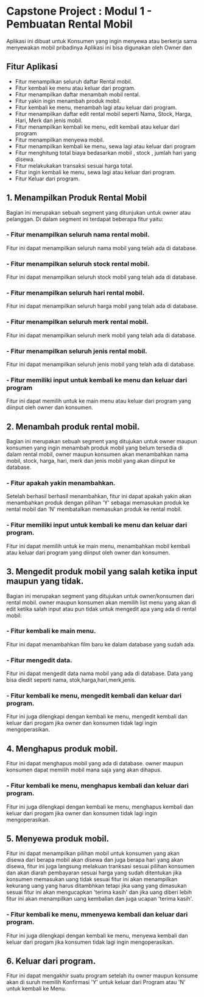 # Capstone Project : Modul 1 - Pembuatan Rental Mobil
Aplikasi ini dibuat untuk Konsumen yang ingin menyewa atau berkerja sama menyewakan mobil pribadinya
Aplikasi ini bisa digunakan oleh Owner dan

## Fitur Aplikasi
- Fitur menampilkan seluruh daftar Rental mobil.
- Fitur kembali ke menu atau keluar dari program.
- Fitur menampilkan daftar menambah mobil rental.
- Fitur yakin ingin menambah produk mobil.
- Fitur kembali ke menu, menambah lagi atau keluar dari program.
- Fitur menampilkan daftar edit rental mobil seperti Nama, Stock, Harga, Hari, Merk dan jenis mobil.
- Fitur menampilkan kembali ke menu, edit kembali atau keluar dari program
- Fitur menampilkan menyewa mobil.
- Fitur menampilkan kembali ke menu, sewa lagi atau keluar dari program
- Fitur menghitung total biaya bedasarkan mobil , stock , jumlah hari yang disewa.
- Fitur melakukakan transaksi sesuai harga total.
- Fitur ingin kembali ke menu, sewa lagi atau keluar dari program.
- Fitur Keluar dari program.


## 1. Menampilkan Produk Rental Mobil
Bagian ini merupakan sebuah segment yang ditunjukan untuk owner atau pelanggan. Di dalam segment ini terdapat beberapa fitur yaitu:

### - Fitur menampilkan seluruh nama rental mobil.
Fitur ini dapat menampilkan seluruh nama mobil yang telah ada di database.

### - Fitur menampilkan seluruh stock rental mobil.
Fitur ini dapat menampilkan seluruh stock mobil yang telah ada di database.

### - Fitur menampilkan seluruh hari rental mobil.
Fitur ini dapat menampilkan seluruh harga mobil yang telah ada di database.

### - Fitur menampilkan seluruh merk rental mobil.
Fitur ini dapat menampilkan seluruh merk mobil yang telah ada di database.

### - Fitur menampilkan seluruh jenis rental mobil.
Fitur ini dapat menampilkan seluruh jenis mobil yang telah ada di database.

### - Fitur memiliki input untuk kembali ke menu dan keluar dari program
Fitur ini dapat memilih untuk ke main menu atau keluar dari program yang diinput oleh owner dan konsumen.

## 2. Menambah produk rental mobil.
Bagian ini merupakan sebuah segment yang ditujukan untuk owner maupun konsumen yang ingin menambah produk mobil yang belum tersedia di dalam rental mobil, owner maupun konsumen akan menambahkan nama mobil, stock, harga, hari, merk dan jenis mobil yang akan diinput ke database.

### - Fitur apakah yakin menambahkan.
Setelah berhasil berhasil menambahkan, fitur ini dapat apakah yakin akan menambahkan produk dengan pilihan 'Y' sebagai memasukan produk ke rental mobil dan 'N' membatalkan memasukan produk ke rental mobil.

### - Fitur memiliki input untuk kembali ke menu dan keluar dari program.
Fitur ini dapat memilih untuk ke main menu, menambahkan mobil kembali atau keluar dari program yang diinput oleh owner dan konsumen.

## 3. Mengedit produk mobil yang salah ketika input maupun yang tidak.
Bagian ini merupakan segment yang ditujukan untuk owner/konsumen dari rental mobil. owner maupun konsumen akan memilih list menu yang akan di edit ketika salah input atau pun tidak untuk mengedit apa yang ada di rental mobil:

### - Fitur kembali ke main menu.
Fitur ini dapat menambahkan film baru ke dalam database yang sudah ada.

### - Fitur mengedit data.
Fitur ini dapat mengedit data nama mobil yang ada di database. Data yang bisa diedit seperti nama, stok,harga,hari,merk,jenis.

### - Fitur kembali ke menu, mengedit kembali dan keluar dari program.
Fitur ini juga dilengkapi dengan kembali ke menu, mengedit kembali dan keluar dari progam jika owner dan konsumen tidak lagi ingin mengoperasikan.

## 4. Menghapus produk mobil.
Fitur ini dapat menghapus mobil yang ada di database. owner maupun konsumen dapat memilih mobil mana saja yang akan dihapus.

### - Fitur kembali ke menu, menghapus kembali dan keluar dari program.
Fitur ini juga dilengkapi dengan kembali ke menu, menghapus kembali dan keluar dari progam jika owner dan konsumen tidak lagi ingin mengoperasikan.

## 5. Menyewa produk mobil.
Fitur ini dapat menampilkan pilihan mobil untuk konsumen yang akan disewa dari berapa mobil akan disewa dan juga berapa hari yang akan disewa, fitur ini juga langsung melakuan tranksasi sesuai pilihan konsumen dan akan diarah pembayaran sesuai harga yang sudah ditentukan jika konsumen memasukan uang tidak sesuai fitur ini akan menampilkan kekurang uang yang harus ditambhkan tetapi jika uang yang dimasukan sesuai fitur ini akan mengucapkan 'terima kasih' dan jika uang diberi lebih fitur ini akan menampilkan uang kembalian dan juga ucapan 'terima kasih'.

### - Fitur kembali ke menu, mmenyewa kembali dan keluar dari program.
Fitur ini juga dilengkapi dengan kembali ke menu, menyewa kembali dan keluar dari progam jika konsumen tidak lagi ingin mengoperasikan.

## 6. Keluar dari program.
Fitur ini dapat mengakhir suatu program setelah itu owner maupun konsume akan di suruh memilih Konfirmasi 'Y' untuk keluar dari Program atau 'N' untuk kembali ke Menu.
